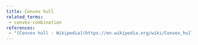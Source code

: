 ```yaml
---
title: Convex hull
related_terms:
 - convex-combination
references:
 - "[Convex hull - Wikipedia](https://en.wikipedia.org/wiki/Convex_hull)"
---
```

